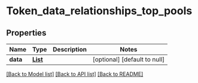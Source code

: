 # Token_data_relationships_top_pools
## Properties

| Name | Type | Description | Notes |
|------------ | ------------- | ------------- | -------------|
| **data** | [**List**](Pool_data_inner_relationships_base_token_data.md) |  | [optional] [default to null] |

[[Back to Model list]](../README.md#documentation-for-models) [[Back to API list]](../README.md#documentation-for-api-endpoints) [[Back to README]](../README.md)

